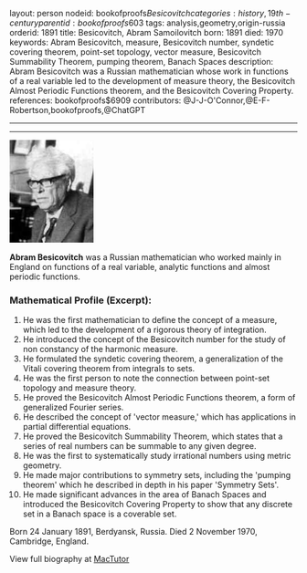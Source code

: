 layout: person
nodeid: bookofproofs$Besicovitch
categories: history,19th-century
parentid: bookofproofs$603
tags: analysis,geometry,origin-russia
orderid: 1891
title: Besicovitch, Abram Samoilovitch
born: 1891
died: 1970
keywords: Abram Besicovitch, measure, Besicovitch number, syndetic covering theorem, point-set topology, vector measure, Besicovitch Summability Theorem, pumping theorem, Banach Spaces
description: Abram Besicovitch was a Russian mathematician whose work in functions of a real variable led to the development of measure theory, the Besicovitch Almost Periodic Functions theorem, and the Besicovitch Covering Property.
references: bookofproofs$6909
contributors: @J-J-O'Connor,@E-F-Robertson,bookofproofs,@ChatGPT

---



---

![Besicovitch.jpg](https://github.com/bookofproofs/bookofproofs.github.io/blob/main/_sources/_assets/images/portraits/Besicovitch.jpg?raw=true)

**Abram Besicovitch** was a Russian mathematician who worked mainly in England on functions of a real variable, analytic functions and almost periodic functions.

### Mathematical Profile (Excerpt):
1. He was the first mathematician to define the concept of a measure, which led to the development of a rigorous theory of integration.
2. He introduced the concept of the Besicovitch number for the study of non constancy of the harmonic measure. 
3. He formulated the syndetic covering theorem, a generalization of the Vitali covering theorem from integrals to sets.
4. He was the first person to note the connection between point-set topology and measure theory.
5. He proved the Besicovitch Almost Periodic Functions theorem, a form of generalized Fourier series.
6. He described the concept of 'vector measure,' which has applications in partial differential equations.
7. He proved the Besicovitch Summability Theorem, which states that a series of real numbers can be summable to any given degree.
8. He was the first to systematically study irrational numbers using metric geometry. 
9. He made major contributions to symmetry sets, including the 'pumping theorem' which he described in depth in his paper 'Symmetry Sets'.
10. He made significant advances in the area of Banach Spaces and introduced the Besicovitch Covering Property to show that any discrete set in a Banach space is a coverable set.

Born 24 January 1891, Berdyansk, Russia. Died 2 November 1970, Cambridge, England.

View full biography at [MacTutor](https://mathshistory.st-andrews.ac.uk/Biographies/Besicovitch/)
